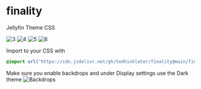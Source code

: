 # finality
Jellyfin Theme CSS

![3](https://github.com/tedhinklater/finality/assets/66086488/9a409627-c03d-46b4-8119-f916b2e997ae)
![4](https://github.com/tedhinklater/finality/assets/66086488/793d0b32-cb77-4ae8-b8e1-d04ad71d9bc8)
![5](https://github.com/tedhinklater/finality/assets/66086488/c7f0afa1-a5de-4936-8be8-4c1cbfc8ee45)
![6](https://github.com/tedhinklater/finality/assets/66086488/00fdc17f-1893-450e-8870-b165d4a48f49)



Import to your CSS with

```css
@import url("https://cdn.jsdelivr.net/gh/tedhinklater/finality@main/finality.css");

```
Make sure you enable backdrops and under Display settings use the Dark theme
![Backdrops](https://i.imgur.com/18D9IO3.png)
